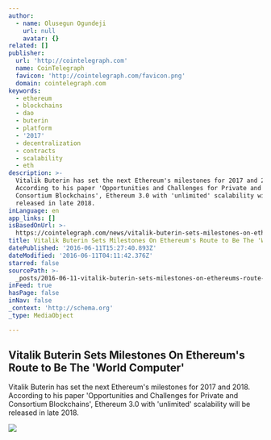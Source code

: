 ```yaml
---
author:
  - name: Olusegun Ogundeji
    url: null
    avatar: {}
related: []
publisher:
  url: 'http://cointelegraph.com'
  name: CoinTelegraph
  favicon: 'http://cointelegraph.com/favicon.png'
  domain: cointelegraph.com
keywords:
  - ethereum
  - blockchains
  - dao
  - buterin
  - platform
  - '2017'
  - decentralization
  - contracts
  - scalability
  - eth
description: >-
  Vitalik Buterin has set the next Ethereum's milestones for 2017 and 2018.
  According to his paper 'Opportunities and Challenges for Private and
  Consortium Blockchains', Ethereum 3.0 with 'unlimited' scalability will be
  released in late 2018.
inLanguage: en
app_links: []
isBasedOnUrl: >-
  https://cointelegraph.com/news/vitalik-buterin-sets-milestones-on-ethereums-route-to-be-the-world-computer
title: Vitalik Buterin Sets Milestones On Ethereum's Route to Be The 'World Computer'
datePublished: '2016-06-11T15:27:40.893Z'
dateModified: '2016-06-11T04:11:42.376Z'
starred: false
sourcePath: >-
  _posts/2016-06-11-vitalik-buterin-sets-milestones-on-ethereums-route-to-be-th.md
inFeed: true
hasPage: false
inNav: false
_context: 'http://schema.org'
_type: MediaObject

---
```

<article style=""><h1>Vitalik Buterin Sets Milestones On Ethereum's Route to Be The 'World Computer'</h1><p>Vitalik Buterin has set the next Ethereum's milestones for 2017 and 2018. According to his paper 'Opportunities and Challenges for Private and Consortium Blockchains', Ethereum 3.0 with 'unlimited' scalability will be released in late 2018.</p><img src="http://cointelegraph.com/images/725_aHR0cDovL2NvaW50ZWxlZ3JhcGguY29tL3N0b3JhZ2UvdXBsb2Fkcy92aWV3LzZmMzMxMGJhYmZhNDkyOWRiOGQ5Yzk2YjNjZGI1ZDgyLnBuZw==.jpg" /></article>